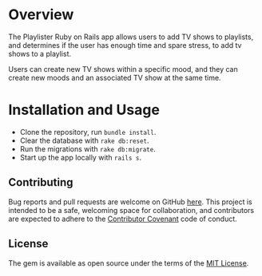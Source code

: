 # Overview

The Playlister Ruby on Rails app allows users to add TV shows to playlists, and determines if the user has enough time and spare stress, to add tv shows to a playlist.


Users can create new TV shows within a specific mood, and they can create new moods and an associated TV show at the same time.

# Installation and Usage
* Clone the repository, run `bundle install`.  
* Clear the database with `rake db:reset`. 
* Run the migrations with `rake db:migrate`. 
* Start up the app locally with `rails s`. 

## Contributing

Bug reports and pull requests are welcome on GitHub [here](https://github.com/nadinesk/playlister). This project is intended to be a safe, welcoming space for collaboration, and contributors are expected to adhere to the [Contributor Covenant](contributor-covenant.org) code of conduct.

## License

The gem is available as open source under the terms of the [MIT License](http://opensource.org/licenses/MIT).
